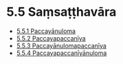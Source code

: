 # 5.5 Saṃsaṭṭhavāra

* [5.5.1 Paccayānuloma](5.5/5.5.1.md)
* [5.5.2 Paccayapaccanīya](5.5/5.5.2.md)
* [5.5.3 Paccayānulomapaccanīya](5.5/5.5.3.md)
* [5.5.4 Paccayapaccanīyānuloma](5.5/5.5.4.md)
